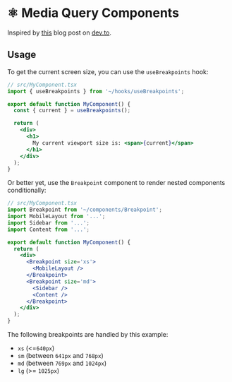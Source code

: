 # ⚛️ Media Query Components

Inspired by [this](https://dev.to/justincy/4-patterns-for-responsive-props-in-react-39ak) blog post on [dev.to](https://dev.to).

## Usage

To get the current screen size, you can use the `useBreakpoints` hook:

```jsx
// src/MyComponent.tsx
import { useBreakpoints } from '~/hooks/useBreakpoints';

export default function MyComponent() {
  const { current } = useBreakpoints();

  return (
    <div>
      <h1>
        My current viewport size is: <span>{current}</span>
      </h1>
    </div>
  );
}
```

Or better yet, use the `Breakpoint` component to render nested components conditionally:

```jsx
// src/MyComponent.tsx
import Breakpoint from '~/components/Breakpoint';
import MobileLayout from '...';
import Sidebar from '...';
import Content from '...';

export default function MyComponent() {
  return (
    <div>
      <Breakpoint size='xs'>
        <MobileLayout />
      </Breakpoint>
      <Breakpoint size='md'>
        <Sidebar />
        <Content />
      </Breakpoint>
    </div>
  );
}
```

The following breakpoints are handled by this example:

- `xs` (<=`640px`)
- `sm` (between `641px` and `768px`)
- `md` (between `769px` and `1024px`)
- `lg` (>= `1025px`)
